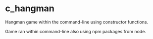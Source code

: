 # c_hangman

Hangman game within the command-line using constructor functions.

Game ran within command-line also using npm packages from node. 

